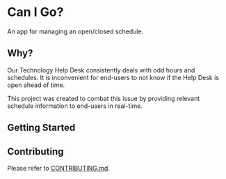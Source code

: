 # Can I Go?

An app for managing an open/closed schedule.


## Why?

Our Technology Help Desk consistently deals with odd hours and schedules. It is
inconvenient for end-users to not know if the Help Desk is open ahead of time.

This project was created to combat this issue by providing relevant schedule
information to end-users in real-time.


## Getting Started


## Contributing

Please refer to [CONTRIBUTING.md](CONTRIBUTING.md).
